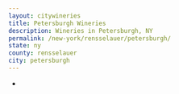 ```yaml
---
layout: citywineries
title: Petersburgh Wineries
description: Wineries in Petersburgh, NY
permalink: /new-york/rensselauer/petersburgh/
state: ny
county: rensselauer
city: petersburgh
---
```

-
